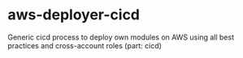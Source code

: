 # aws-deployer-cicd
Generic cicd process to deploy own modules on AWS using all best practices and cross-account roles (part: cicd)

